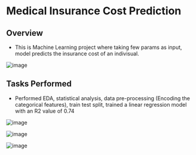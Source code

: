 # Medical Insurance Cost Prediction

## Overview
* This is Machine Learning project where taking few params as input, model predicts the insurance cost of an indivisual.

![image](https://user-images.githubusercontent.com/86545677/227122855-05f35a39-4163-4e81-8cd2-a49929606262.png)

## Tasks Performed
* Performed EDA, statistical analysis, data pre-processing (Encoding the categorical features), train test split, trained a linear regression model with an R2 value of 0.74

![image](https://user-images.githubusercontent.com/86545677/227123054-6db369af-3d83-4759-ae4e-173b1042a5b6.png)

![image](https://user-images.githubusercontent.com/86545677/227123171-7c410794-0cd4-4a72-b531-743ebb9304bf.png)

![image](https://user-images.githubusercontent.com/86545677/227123265-86f8e6dc-1211-4a1e-8d82-6de9c29361fa.png)

